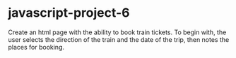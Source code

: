 # javascript-project-6

Create an html page with the ability to book train tickets. To begin with, the user selects the direction of the train and the date of the trip, then notes the places for booking.